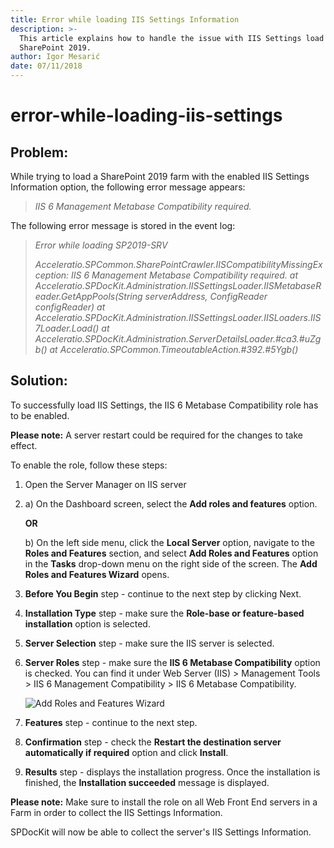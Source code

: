 ```yaml
---
title: Error while loading IIS Settings Information
description: >-
  This article explains how to handle the issue with IIS Settings load on
  SharePoint 2019.
author: Igor Mesarić
date: 07/11/2018
---
```


# error-while-loading-iis-settings

## Problem:

While trying to load a SharePoint 2019 farm with the enabled IIS Settings Information option, the following error message appears:

> _IIS 6 Management Metabase Compatibility required._

The following error message is stored in the event log:

> _Error while loading SP2019-SRV_
>
> _Acceleratio.SPCommon.SharePointCrawler.IISCompatibilityMissingException: IIS 6 Management Metabase Compatibility required._ _at Acceleratio.SPDocKit.Administration.IISSettingsLoader.IISMetabaseReader.GetAppPools\(String serverAddress, ConfigReader configReader\)_ _at Acceleratio.SPDocKit.Administration.IISSettingsLoader.IISLoaders.IIS7Loader.Load\(\)_ _at Acceleratio.SPDocKit.Administration.ServerDetailsLoader.\#ca3.\#uZgb\(\)_ _at Acceleratio.SPCommon.TimeoutableAction.\#392.\#5Ygb\(\)_

## Solution:

To successfully load IIS Settings, the IIS 6 Metabase Compatibility role has to be enabled.

**Please note:** A server restart could be required for the changes to take effect.

To enable the role, follow these steps:

1. Open the Server Manager on IIS server
2. a\) On the Dashboard screen, select the **Add roles and features** option.  


   **OR**  


   b\) On the left side menu, click the **Local Server** option, navigate to the **Roles and Features** section, and select **Add Roles and Features** option in the **Tasks** drop-down menu on the right side of the screen. The **Add Roles and Features Wizard** opens.

3. **Before You Begin** step - continue to the next step by clicking Next.
4. **Installation Type** step - make sure the **Role-base or feature-based installation** option is selected.
5. **Server Selection** step - make sure the IIS server is selected.
6. **Server Roles** step - make sure the **IIS 6 Metabase Compatibility** option is checked. You can find it under Web Server \(IIS\) &gt; Management Tools &gt; IIS 6 Management Compatibility &gt; IIS 6 Metabase Compatibility.

   ![Add Roles and Features Wizard](https://github.com/SysKitTeam/docs-spdockit/tree/5b505c7a1353394d4bd51803f49d5b6cf96f8950/troubleshooting/server-load-and-user-permissions/#internal/_assets/troubleshooting/add-roles-and-features-wizard.png)

7. **Features** step - continue to the next step.
8. **Confirmation** step - check the **Restart the destination server automatically if required** option and click **Install**.
9. **Results** step - displays the installation progress. Once the installation is finished, the **Installation succeeded** message is displayed. 

**Please note:** Make sure to install the role on all Web Front End servers in a Farm in order to collect the IIS Settings Information.

SPDocKit will now be able to collect the server's IIS Settings Information.


